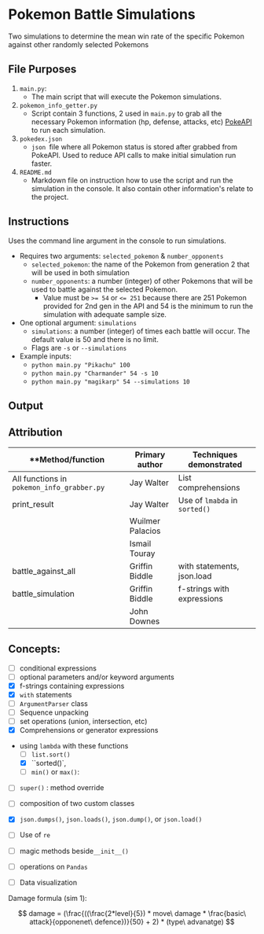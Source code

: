 ﻿# Pokemon Battle Simulations

Two simulations to determine the mean win rate of the specific Pokemon against other randomly selected Pokemons

## File Purposes

1. `main.py`:
   - The main script that will execute the Pokemon simulations. 
2. `pokemon_info_getter.py`
   - Script contain 3 functions, 2 used in `main.py` to grab all the necessary Pokemon information (hp, defense, attacks, etc) [PokeAPI](https://pokeapi.co/) to run each simulation.
3. `pokedex.json`
   - `json `file where all Pokemon status is stored after grabbed from PokeAPI. Used to reduce API calls to make initial simulation run faster. 
4. `README.md`
   - Markdown file on instruction how to use the script and run the simulation in the console. It also contain other information's relate to the project.

## Instructions

Uses the command line argument in the console to run simulations.

- Requires two arguments: `selected_pokemon` & `number_opponents`
  - `selected_pokemon`: the name of the Pokemon from generation 2 that will be used in both simulation
  - `number_opponents`: a number (integer) of other Pokemons that will be used to battle against the selected Pokemon. 
    - Value must be `>= 54` or `<= 251` because there are 251 Pokemon provided for 2nd gen in the API and 54 is the minimum to run the simulation with adequate sample size. 
- One optional argument: `simulations`
  - `simulations`: a number (integer) of times each battle will occur. The default value is 50 and there is no limit. 
  - Flags are `-s` or `--simulations`
- Example inputs:
  -  `python main.py "Pikachu" 100`
  -  `python main.py "Charmander" 54 -s 10`
  -  `python main.py "magikarp" 54 --simulations 10`

## Output

## Attribution

| **Method/function                          | **Primary author** | **Techniques demonstrated**   |
| ------------------------------------------ | ------------------ | ----------------------------- |
| All functions in `pokemon_info_grabber.py` | Jay Walter         | List comprehensions           |
| print_result                               | Jay Walter         | Use of `lmabda` in `sorted()` |
|                                            | Wuilmer Palacios   |                               |
|                                            | Ismail Touray      |                               |
| battle_against_all                         | Griffin Biddle     | with statements, json.load    |
| battle_simulation                          | Griffin Biddle     | f-strings with expressions    |
|                                            | John Downes        |                               |

## Concepts:

- [ ] conditional expressions
- [ ] optional parameters and/or keyword arguments
- [x] f-strings containing expressions
- [x] `with` statements
- [ ] `ArgumentParser` class
- [ ] Sequence unpacking
- [ ] set operations (union, intersection, etc)
- [x] Comprehensions or generator expressions
- using `lambda` with these functions
  - [ ] `list.sort()`
  - [x] ``sorted()`,
  - [ ]  `min()` or `max()`:

- [ ] `super()` : method override
- [ ] composition of two custom classes
- [x] `json.dumps()`, `json.loads()`, `json.dump()`, or `json.load()`
- [ ] Use of `re`
- [ ] magic methods beside`__init__()`
- [ ] operations on `Pandas` 
- [ ] Data visualization



Damage formula (sim 1):


$$
damage = (\frac{((\frac{2*level}{5}) * move\ damage * \frac{basic\ attack}{opponenet\ defence})}{50} + 2) * (type\ advanatge)
$$
